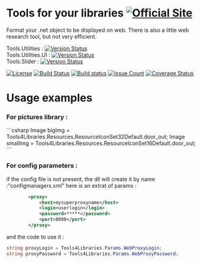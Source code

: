# Tools for your libraries [![Official Site](https://img.shields.io/badge/site-servodroid.com-orange.svg)](http://servodroid.com)

Format your .net object to be displayed on web. There is also a little web research tool, but not very efficient.

Tools.Utilities : [![Version Status](https://img.shields.io/nuget/v/Tools.Utilities.svg)](https://www.nuget.org/packages/Tools.Utilities/)
<br/>
Tools.Utilities.UI : [![Version Status](https://img.shields.io/nuget/v/Tools.Utilities.UI.svg)](https://www.nuget.org/packages/Tools.Utilities.UI/)
<br/>
Tools.Slider : [![Version Status](https://img.shields.io/nuget/v/Tools.Slider.svg)](https://www.nuget.org/packages/Tools.Slider/)
<br/>

[![License](https://img.shields.io/github/license/brandondahler/Data.HashFunction.svg)](https://raw.githubusercontent.com/ThibaultMontaufray/Tools4Libraries/master/License)
[![Build Status](https://travis-ci.org/ThibaultMontaufray/Tools4Libraries.svg?branch=master)](https://travis-ci.org/ThibaultMontaufray/Tools4Libraries) 
[![Build status](https://ci.appveyor.com/api/projects/status/sidmejyg6biq7gkr?svg=true)](https://ci.appveyor.com/project/ThibaultMontaufray/manager-database)
[![Issue Count](https://codeclimate.com/github/ThibaultMontaufray/Tools4Libraries/badges/issue_count.svg)](https://codeclimate.com/github/ThibaultMontaufray/Tools4Libraries)
[![Coverage Status](https://coveralls.io/repos/github/ThibaultMontaufray/Tools4Libraries/badge.svg?branch=master)](https://coveralls.io/github/ThibaultMontaufray/Tools4Libraries?branch=master)

# Usage examples

<h3>For pictures library : </h3>
```csharp
Image bigImg = Tools4Libraries.Resources.ResourceIconSet32Default.door_out;
Image smallImg = Tools4Libraries.Resources.ResourceIconSet16Default.door_out;
```

<h3>For config parameters :</h3>

if the config file is not present, the dll will create it by name :"configmanagers.xml"
here is an extrat of params :
```xml
		<proxy>
			<host>mysuperproxyname</host>
			<login>userlogin</login>
			<password>*****</password>
			<port>8080</port>
		</proxy>
```
and the code to use it :
```csharp
string proxyLogin = Tools4Libraries.Params.WebProxyLogin;
string proxyPassword = Tools4Libraries.Params.WebProxyPassword;
```
